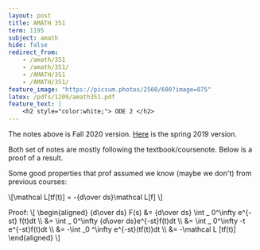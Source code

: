```yaml
---
layout: post
title: AMATH 351
term: 1195
subject: amath
hide: false
redirect_from:
    - /amath/351
    - /amath/351/
    - /AMATH/351
    - /AMATH/351/
feature_image: "https://picsum.photos/2560/600?image=875"
latex: /pdfs/1209/amath351.pdf
feature_text: |
    <h2 style="color:white;"> ODE 2 </h2>
---
```


The notes above is Fall 2020 version. [Here](/pdfs/1195/amath351.pdf) is the spring 2019 version.

Both set of notes are mostly following the textbook/coursenote. Below is a proof of a result.

Some good properties that prof assumed we know (maybe we don't) from previous courses:

<span>&#92;[\mathcal L[tf(t)] = -{d\over ds}\mathcal L[f] &#92;]</span>

Proof:
<span>&#92;[
&#92;begin{aligned}
{d\over ds} F(s) &= {d\over ds} \int _ 0^\infty e^{-st} f(t)dt &#92;&#92;
&= \int _ 0^\infty {d\over ds}e^{-st}f(t)dt &#92;&#92;
&= \int _ 0^\infty -t e^{-st}f(t)dt &#92;&#92;
&= -\int _0 ^\infty e^{-st}(tf(t))dt &#92;&#92;
&= -\mathcal L [tf(t)]
&#92;end{aligned}
 &#92;]</span>
